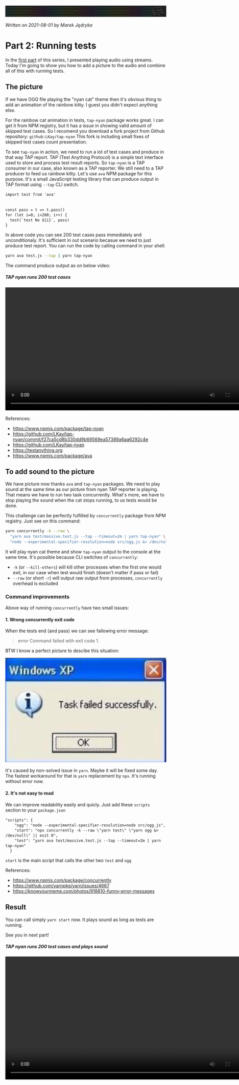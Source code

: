 ![](img/header-tap-nyan-module.png)

*Written on 2021-08-01 by Marek Jędryka*

# Part 2: Running tests

In the [first part](nyan-cat-ogg-01.md) of this series, I presented playing audio using streams.
Today I'm going to show you how to add a picture to the audio and combine all of this with running tests.


## The picture

If we have OGG file playing the "nyan cat" theme then it's obvious thing to add an animation of the rainbow kitty.
I guest you didn't expect anything else.

For the rainbow cat animation in tests, `tap-nyan` package works great.
I can get it from NPM registry, but it has a issue in showing valid amount of skipped test cases.
So I recomend you download a fork project from Github repository: `github:LKay/tap-nyan`
This fork is including small fixes of skipped test cases count presentation.

To see `tap-nyan` in action, we need to run a lot of test cases and produce in that way TAP report.
TAP (Test Anything Protocol) is a simple text interface used to store and process test result reports.
So `tap-nyan` is a TAP consumer in our case, also known as a TAP reporter.
We still need to a TAP producer to feed us rainbow kitty.
Let's use `ava` NPM package for this purpose.
It's a small JavaScript testing library that can produce output in TAP format using `--tap` CLI switch.

```JS
import test from 'ava'


const pass = t => t.pass()
for (let i=0; i<200; i++) {
  test(`test No ${i}`, pass)
}
```

In above code you can see 200 test cases pass immediately and unconditionaly.
It's sufficient in out scenario becasue we need to just produce test report.
You can run the code by calling command in your shell:

```sh
yarn ava test.js --tap | yarn tap-nyan
```

The command produce output as on below video:

##### TAP nyan runs 200 test cases
<!-- ![TAP nyan runs 200 test cases](video/nyan-cat-1.webm) -->
<video controls src="./video/nyan-cat-1.webm" width="768">
  Your browser does not support the video tag or WEBM files.
</video>

References:

- https://www.npmjs.com/package/tap-nyan
- https://github.com/LKay/tap-nyan/commit/f27ca5cd8b330dd9b69569ea57389a6aa6292c4e
- https://github.com/LKay/tap-nyan
- https://testanything.org
- https://www.npmjs.com/package/ava


## To add sound to the picture

We have picture now thanks `ava` and `tap-nyan` packages.
We need to play sound at the same time as our picture from nyan TAP reporter is playing.
That means we have to run two task concurrently.
What's more, we have to stop playing the sound when the cat stops running, to us tests would be done.

This challenge can be perfectly fulfilled by `concurrently` package from NPM registry.
Just see on this command:

```sh
yarn concurrently -k --raw \
  "yarn ava test/massive.test.js --tap --timeout=2m | yarn tap-nyan" \
  "node --experimental-specifier-resolution=node src/ogg.js &> /dev/null"
```

It will play nyan cat theme and show `tap-nyan` output to the console at the same time.
It's possible because CLI switches of `concurrently`:

* `-k` (or `--kill-others`) will kill other processes when the first one would exit, in our case when test would finish (doesn't matter if pass or fail)
* `--raw` (or short `-r`) will output raw output from processes, `concurrently` overhead is excluded

### Command improvements

Above way of running `concurrently` have two small issues:

#### 1. Wrong concurrently exit code

When the tests end (and pass) we can see fallowing error message:

> error Command failed with exit code 1.

BTW I know a perfect picture to descibe this situation:

![](img/fail-successfully.jpg)

It's caused by non-solved issue in `yarn`.
Maybe it will be fixed some day.
The fastest workaround for that is `yarn` replacement by `npx`.
It's running without error now.

#### 2. It's not easy to read

We can improve readability easily and quicly.
Just add these `scripts` section to your `package.json`

```
"scripts": {
    "ogg": "node --experimental-specifier-resolution=node src/ogg.js",
    "start": "npx concurrently -k --raw \"yarn test\" \"yarn ogg &> /dev/null\" || exit 0",
    "test": "yarn ava test/massive.test.js --tap --timeout=2m | yarn tap-nyan"
  }
```

`start` is the main script that calls the other two `test` and `ogg`

References:

- https://www.npmjs.com/package/concurrently
- https://github.com/yarnpkg/yarn/issues/4667
- https://knowyourmeme.com/photos/918810-funny-error-messages


## Result

You can call simply `yarn start` now.
It plays sound as long as tests are running.

See you in next part!

##### TAP nyan runs 200 test cases and plays sound
<!-- ![TAP nyan runs 200 test cases and plays sound](video/nyan-cat-2.webm) -->
<video controls src="./video/nyan-cat-2.webm" width="768">
  Your browser does not support the video tag or WEBM files.
</video>
